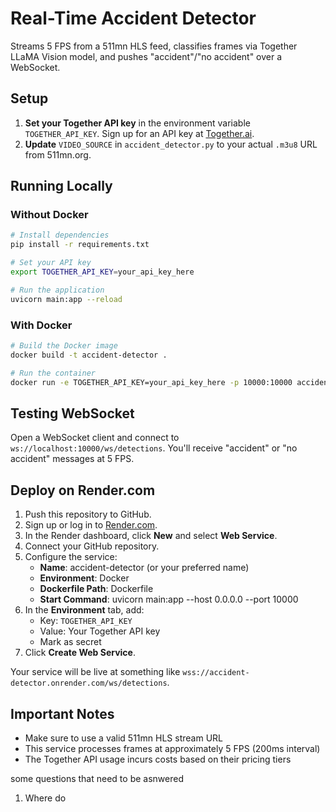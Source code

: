 # Real-Time Accident Detector

Streams 5 FPS from a 511mn HLS feed, classifies frames via Together LLaMA Vision model, and pushes "accident"/"no accident" over a WebSocket.

## Setup

1. **Set your Together API key** in the environment variable `TOGETHER_API_KEY`. Sign up for an API key at [Together.ai](https://together.ai).
2. **Update** `VIDEO_SOURCE` in `accident_detector.py` to your actual `.m3u8` URL from 511mn.org.

## Running Locally

### Without Docker

```bash
# Install dependencies
pip install -r requirements.txt

# Set your API key
export TOGETHER_API_KEY=your_api_key_here

# Run the application
uvicorn main:app --reload
```

### With Docker

```bash
# Build the Docker image
docker build -t accident-detector .

# Run the container
docker run -e TOGETHER_API_KEY=your_api_key_here -p 10000:10000 accident-detector
```

## Testing WebSocket

Open a WebSocket client and connect to `ws://localhost:10000/ws/detections`. You'll receive "accident" or "no accident" messages at 5 FPS.

## Deploy on Render.com

1. Push this repository to GitHub.
2. Sign up or log in to [Render.com](https://render.com).
3. In the Render dashboard, click **New** and select **Web Service**.
4. Connect your GitHub repository.
5. Configure the service:
   - **Name**: accident-detector (or your preferred name)
   - **Environment**: Docker
   - **Dockerfile Path**: Dockerfile
   - **Start Command**: uvicorn main:app --host 0.0.0.0 --port 10000
6. In the **Environment** tab, add:
   - Key: `TOGETHER_API_KEY`
   - Value: Your Together API key
   - Mark as secret
7. Click **Create Web Service**.

Your service will be live at something like `wss://accident-detector.onrender.com/ws/detections`.

## Important Notes

- Make sure to use a valid 511mn HLS stream URL
- This service processes frames at approximately 5 FPS (200ms interval)
- The Together API usage incurs costs based on their pricing tiers



some questions that need to be asnwered

1. Where do 